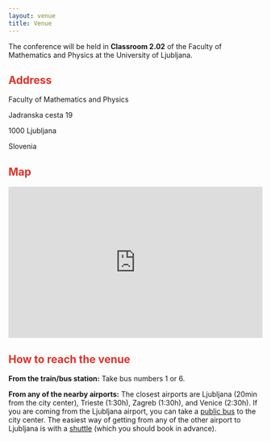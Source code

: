 ```yaml
---
layout: venue
title: Venue
---
```


The conference will be held in **Classroom 2.02** of the Faculty of Mathematics and Physics at the University of Ljubljana.

## <span style="color: #E03127;">Address</span>

Faculty of Mathematics and Physics

Jadranska cesta 19

1000 Ljubljana

Slovenia

## <span style="color: #E03127;">Map</span>

<div class="venue-info">
  <div class="map">
    <iframe
      src="https://www.google.com/maps/embed?pb=!1m18!1m12!1m3!1d114855.51413210263!2d14.480863710258097!3d46.05126451228961!2m3!1f0!2f0!3f0!3m2!1i1024!2i768!4f13.1!3m3!1m2!1s0x4765d6fe7c63151f%3A0xaebf70811c9290f6!2sFaculty%20of%20Mathematics%20and%20Physics%2C%20University%20of%20Ljubljana!5e0!3m2!1sen!2ssi!4v1694379908834!5m2!1sen!2ssi"
      width="100%"
      height="300"
      style="border:0;"
      allowfullscreen=""
      loading="lazy"
      referrerpolicy="no-referrer-when-downgrade"
    ></iframe>
  </div>
</div>

## <span style="color: #E03127;">How to reach the venue</span>

**From the train/bus station:** Take bus numbers 1 or 6.

**From any of the nearby airports:** The closest airports are Ljubljana (20min from the city center), Trieste (1:30h), Zagreb (1:30h), and Venice (2:30h). If you are coming from the Ljubljana airport, you can take a [public bus](https://www.lju-airport.si/en/transport/bus/) to the city center. The easiest way of getting from any of the other airport to Ljubljana is with a [shuttle](https://www.goopti.com) (which you should book in advance).
